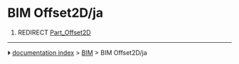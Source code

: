 # BIM Offset2D/ja
1.  REDIRECT [Part_Offset2D](Part_Offset2D.md)



---
⏵ [documentation index](../README.md) > [BIM](BIM_Workbench.md) > BIM Offset2D/ja
